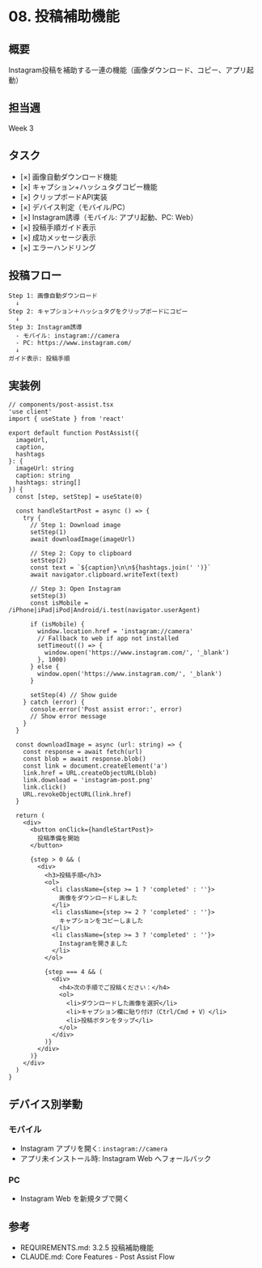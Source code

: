 # 08. 投稿補助機能

## 概要
Instagram投稿を補助する一連の機能（画像ダウンロード、コピー、アプリ起動）

## 担当週
Week 3

## タスク

- [×] 画像自動ダウンロード機能
- [×] キャプション+ハッシュタグコピー機能
- [×] クリップボードAPI実装
- [×] デバイス判定（モバイル/PC）
- [×] Instagram誘導（モバイル: アプリ起動、PC: Web）
- [×] 投稿手順ガイド表示
- [×] 成功メッセージ表示
- [×] エラーハンドリング

## 投稿フロー

```
Step 1: 画像自動ダウンロード
  ↓
Step 2: キャプション＋ハッシュタグをクリップボードにコピー
  ↓
Step 3: Instagram誘導
  - モバイル: instagram://camera
  - PC: https://www.instagram.com/
  ↓
ガイド表示: 投稿手順
```

## 実装例

```tsx
// components/post-assist.tsx
'use client'
import { useState } from 'react'

export default function PostAssist({
  imageUrl,
  caption,
  hashtags
}: {
  imageUrl: string
  caption: string
  hashtags: string[]
}) {
  const [step, setStep] = useState(0)

  const handleStartPost = async () => {
    try {
      // Step 1: Download image
      setStep(1)
      await downloadImage(imageUrl)

      // Step 2: Copy to clipboard
      setStep(2)
      const text = `${caption}\n\n${hashtags.join(' ')}`
      await navigator.clipboard.writeText(text)

      // Step 3: Open Instagram
      setStep(3)
      const isMobile = /iPhone|iPad|iPod|Android/i.test(navigator.userAgent)

      if (isMobile) {
        window.location.href = 'instagram://camera'
        // Fallback to web if app not installed
        setTimeout(() => {
          window.open('https://www.instagram.com/', '_blank')
        }, 1000)
      } else {
        window.open('https://www.instagram.com/', '_blank')
      }

      setStep(4) // Show guide
    } catch (error) {
      console.error('Post assist error:', error)
      // Show error message
    }
  }

  const downloadImage = async (url: string) => {
    const response = await fetch(url)
    const blob = await response.blob()
    const link = document.createElement('a')
    link.href = URL.createObjectURL(blob)
    link.download = 'instagram-post.png'
    link.click()
    URL.revokeObjectURL(link.href)
  }

  return (
    <div>
      <button onClick={handleStartPost}>
        投稿準備を開始
      </button>

      {step > 0 && (
        <div>
          <h3>投稿手順</h3>
          <ol>
            <li className={step >= 1 ? 'completed' : ''}>
              画像をダウンロードしました
            </li>
            <li className={step >= 2 ? 'completed' : ''}>
              キャプションをコピーしました
            </li>
            <li className={step >= 3 ? 'completed' : ''}>
              Instagramを開きました
            </li>
          </ol>

          {step === 4 && (
            <div>
              <h4>次の手順でご投稿ください：</h4>
              <ol>
                <li>ダウンロードした画像を選択</li>
                <li>キャプション欄に貼り付け（Ctrl/Cmd + V）</li>
                <li>投稿ボタンをタップ</li>
              </ol>
            </div>
          )}
        </div>
      )}
    </div>
  )
}
```

## デバイス別挙動

### モバイル
- Instagram アプリを開く: `instagram://camera`
- アプリ未インストール時: Instagram Web へフォールバック

### PC
- Instagram Web を新規タブで開く

## 参考
- REQUIREMENTS.md: 3.2.5 投稿補助機能
- CLAUDE.md: Core Features - Post Assist Flow

